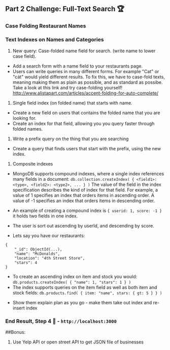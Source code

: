 




## Part 2 Challenge: Full-Text Search 🏆

### Case Folding Restaurant Names

### Text Indexes on Names and Categories

1. New query: Case-folded name field for search. (write name to lower case field).
- Add a search form with a name field to your restaurants page.
-	Users can write queries in many different forms. For example "Cat" or "cát" would yield different results. To fix this,
we have to case-fold texts, meaning making them as plain as possible, and as standard as possibe. Take a look at this link and try case-folding yourself! http://www.alistapart.com/articles/accent-folding-for-auto-complete/
1. Single field index (on folded name) that starts with name.
- Create a new field on users that contains the folded name that you are looking for.
- Create an index for that field, allowing you you query faster through folded names.
1. Write a prefix query on the thing that you are searching
- Create a query that finds users that start with the prefix, using the new index.
1. Composite indexes
- MongoDB supports compound indexes, where a single index references many fields in a document:
`db.collection.createIndex( { <field1>: <type>, <field2>: <type2>, ... } )` The value of the field in the index specification describes the kind of index for that field. For example, a value of 1 specifies an index that orders items in ascending order. A value of -1 specifies an index that orders items in descending order.
- An example of creating a compound index is `{ userid: 1, score: -1 }` it holds two fields in one index.
- The user is sort out ascending by userId, and descending by score.

- Lets say you have our restaurants:
```
{
	"_id": ObjectId(...),
	"name": "McDonalds",
	"location": "4th Street Store",
	"stars": 4
}
```
- To create an ascending index on item and stock you would:
` db.products.createIndex( { "name": 1, "stars": 1 } ) `
- The index supports queries on the item field as well as both item and stock fields:
`db.products.find( { item: "name", stars: { gt: 5 } } )`

* Show them explain plan as you go - make them take out index and re-insert index

### End Result, Step 4 🏅 - `http://localhost:3000`



##Bonus:
1. Use Yelp API or open street API to get JSON file of businesses



